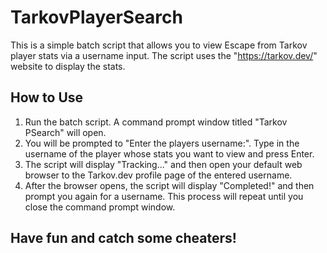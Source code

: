 # TarkovPlayerSearch

This is a simple batch script that allows you to view Escape from Tarkov player stats via a username input. The script uses the "https://tarkov.dev/" website to display the stats.

## How to Use

1. Run the batch script. A command prompt window titled "Tarkov PSearch" will open.
2. You will be prompted to "Enter the players username:". Type in the username of the player whose stats you want to view and press Enter.
3. The script will display "Tracking..." and then open your default web browser to the Tarkov.dev profile page of the entered username.
4. After the browser opens, the script will display "Completed!" and then prompt you again for a username. This process will repeat until you close the command prompt window.

## Have fun and catch some cheaters!
